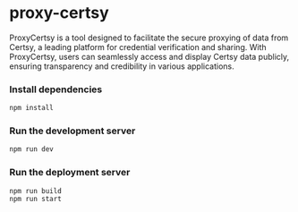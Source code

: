 # proxy-certsy
ProxyCertsy is a tool designed to facilitate the secure proxying of data from Certsy, a leading platform for credential verification and sharing. With ProxyCertsy, users can seamlessly access and display Certsy data publicly, ensuring transparency and credibility in various applications.

### Install dependencies

```bash
npm install
```

### Run the development server

```bash
npm run dev
```

### Run the deployment server

```bash
npm run build
npm run start
```